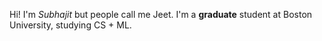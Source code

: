 Hi! I'm *Subhajit* but people call me Jeet. I'm a **graduate** student at Boston University, studying CS + ML.